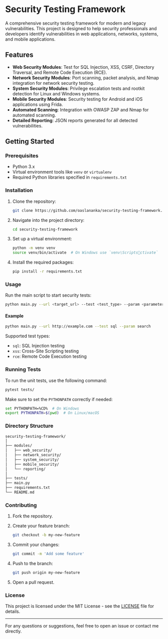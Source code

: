
# Security Testing Framework

A comprehensive security testing framework for modern and legacy vulnerabilities. This project is designed to help security professionals and developers identify vulnerabilities in web applications, networks, systems, and mobile applications.

## Features

- **Web Security Modules**: Test for SQL Injection, XSS, CSRF, Directory Traversal, and Remote Code Execution (RCE).
- **Network Security Modules**: Port scanning, packet analysis, and Nmap integration for network security testing.
- **System Security Modules**: Privilege escalation tests and rootkit detection for Linux and Windows systems.
- **Mobile Security Modules**: Security testing for Android and iOS applications using Frida.
- **Automated Scanning**: Integration with OWASP ZAP and Nmap for automated scanning.
- **Detailed Reporting**: JSON reports generated for all detected vulnerabilities.

## Getting Started

### Prerequisites

- Python 3.x
- Virtual environment tools like `venv` or `virtualenv`
- Required Python libraries specified in `requirements.txt`

### Installation

1. Clone the repository:

    ```bash
    git clone https://github.com/oaslananka/security-testing-framework.git
    ```

2. Navigate into the project directory:

    ```bash
    cd security-testing-framework
    ```

3. Set up a virtual environment:

    ```bash
    python -m venv venv
    source venv/bin/activate  # On Windows use `venv\Scriptsctivate`
    ```

4. Install the required packages:

    ```bash
    pip install -r requirements.txt
    ```

### Usage

Run the main script to start security tests:

```bash
python main.py --url <target_url> --test <test_type> --param <parameter_name>
```

#### Example

```bash
python main.py --url http://example.com --test sql --param search
```

Supported test types:

- `sql`: SQL Injection testing
- `xss`: Cross-Site Scripting testing
- `rce`: Remote Code Execution testing

### Running Tests

To run the unit tests, use the following command:

```bash
pytest tests/
```

Make sure to set the `PYTHONPATH` correctly if needed:

```bash
set PYTHONPATH=%CD%  # On Windows
export PYTHONPATH=$(pwd)  # On Linux/macOS
```

### Directory Structure

```bash
security-testing-framework/
│
├── modules/
│   ├── web_security/
│   ├── network_security/
│   ├── system_security/
│   ├── mobile_security/
│   └── reporting/
│
├── tests/
├── main.py
├── requirements.txt
└── README.md
```

### Contributing

1. Fork the repository.
2. Create your feature branch:

    ```bash
    git checkout -b my-new-feature
    ```

3. Commit your changes:

    ```bash
    git commit -m 'Add some feature'
    ```

4. Push to the branch:

    ```bash
    git push origin my-new-feature
    ```

5. Open a pull request.

### License

This project is licensed under the MIT License - see the [LICENSE](LICENSE) file for details.

---

For any questions or suggestions, feel free to open an issue or contact me directly.
